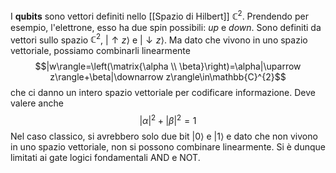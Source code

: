 I **qubits** sono vettori definiti nello [[Spazio di Hilbert]] $\mathbb{C}^{2}$. Prendendo per esempio, l'elettrone, esso ha due spin possibili: *up* e *down*. Sono definiti da vettori sullo spazio $\mathbb{C}^{2}$, $|\uparrow z\rangle$ e $|\downarrow z\rangle$. Ma dato che vivono in uno spazio vettoriale, possiamo combinarli linearmente
$$|w\rangle=\left(\matrix{\alpha \\ \beta}\right)=\alpha|\uparrow z\rangle+\beta|\downarrow z\rangle\in\mathbb{C}^{2}$$
che ci danno un intero spazio vettoriale per codificare informazione. Deve valere anche
$$|\alpha|^{2}+|\beta|^{2}=1$$
Nel caso classico, si avrebbero solo due bit $|0\rangle$ e $|1\rangle$ e dato che non vivono in uno spazio vettoriale, non si possono combinare linearmente. Si è dunque limitati ai gate logici fondamentali AND e NOT.